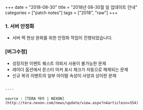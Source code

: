+++
date = "2018-08-30"
title = "2018년 08-30월 일 업데이트 안내"
categories = ["patch notes"]
tags = ["2018", "raw"]
+++

### 1. 서버 안정화
- 서버 렉 현상 완화를 위한 안정화 작업이 진행되었습니다.

### [버그수정]
- 성장지원 이벤트 퀘스트 의뢰서 사용이 불가능한 문제
- 레이더 옵션에서 몬스터 마커 표시 체크가 자동으로 해제되는 문제
- 신규 복귀 이벤트의 일부 아이템 속성이 사양과 상이한 문제
```

----

source : [TERA 테라 | NEXON](http://tera.nexon.com/news/update/view.aspx?n4articlesn=354)
